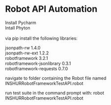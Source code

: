 # Robot API Automation

Install Pycharm <br> 
Intall Phyton <br> 
<br> 
via pip install the following libraries: <br>

jsonpath-rw                1.4.0 <br> 
jsonpath-rw-ext            1.2.2 <br> 
robotframework             3.2.1 <br> 
robotframework-jsonlibrary 0.3.1 <br> 
robotframework-requests    0.7.0 <br>

navigate to folder containing the Robot file named INSHURRobotFrameworkTestAPI.robot <br>

run test suite in the command prompt with: robot INSHURRobotFrameworkTestAPI.robot <br>

